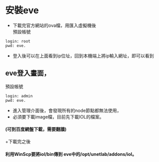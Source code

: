 # 安裝eve
+ 下載完官方網站的ova檔，用匯入虛擬機後  
預設帳號
```
login: root
pwd: eve. 
```
+ 登入後可以在上面看到ip位址，回到本機端上將ip輸入網址，即可以看到
## eve登入畫面，  
預設帳號 
```
login: admin
pwd: eve.
```
+ 進入管理介面後，會發現所有的node節點都無法使用，
+ 必須要下載image檔，目前先下載IOL的檔案。
#### (可到百度網盤下載，需要翻牆)
+下載完之後
#### 利用WinScp要將iol/bin傳到 eve中的/opt/unetlab/addons/iol。
